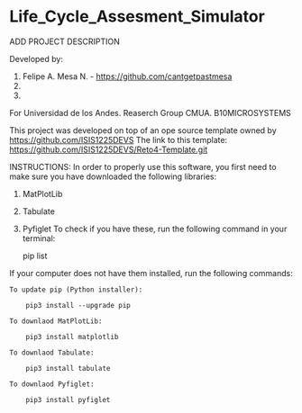 # Life_Cycle_Assesment_Simulator

ADD PROJECT DESCRIPTION

Developed by: 
1. Felipe A. Mesa N. - https://github.com/cantgetpastmesa
2. 
3. 
For Universidad de los Andes. Reaserch Group CMUA. B10MICROSYSTEMS

This project was developed on top of an ope source template owned by https://github.com/ISIS1225DEVS 
The link to this template: https://github.com/ISIS1225DEVS/Reto4-Template.git

INSTRUCTIONS:
In order to properly use this software, you first need to make sure you have downloaded the following libraries:
1. MatPlotLib
2. Tabulate
3. Pyfiglet
To check if you have these, run the following command in your terminal:
    
    pip list

If your computer does not have them installed, run the following commands:

    To update pip (Python installer):

        pip3 install --upgrade pip

    To downlaod MatPlotLib:

        pip3 install matplotlib

    To downlaod Tabulate:

        pip3 install tabulate

    To downlaod Pyfiglet:

        pip3 install pyfiglet